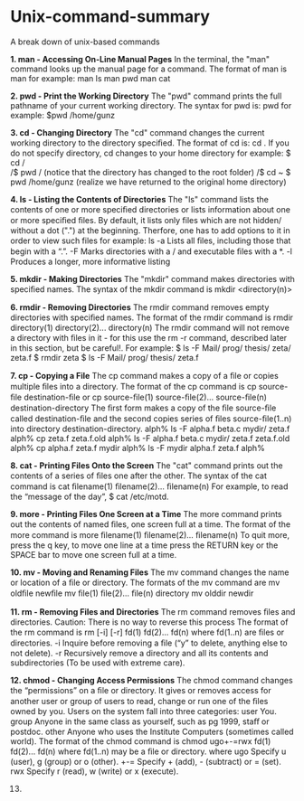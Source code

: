 # Unix-command-summary
A break down of unix-based commands

**1. man - Accessing On-Line Manual Pages**
In the terminal, the "man" command looks up the manual page for a command. The format of man is man <commandname> for example:		man ls
man pwd
man cat
  
**2. pwd - Print the Working Directory**
The "pwd" command prints the full pathname of your current working directory. The syntax for pwd is:
pwd for example:
$pwd
/home/gunz

**3. cd - Changing Directory**
The "cd" command changes the current working directory to the directory speciﬁed. The format of cd is:
cd <directorypath>. If you do not specify directory, cd changes to your home directory for example:	
$ cd /	
/$ pwd 	/  (notice that the directory has changed to the root folder)
/$ cd ~
$ pwd 	/home/gunz (realize we have returned to the original home directory)

**4. ls - Listing the Contents of Directories**
The "ls" command lists the contents of one or more speciﬁed directories or lists information about one or more speciﬁed ﬁles. By default, it lists only files which are not hidden/ without a dot (".") at the beginning. Therfore, one has to add options to it in order to view such files for example:
	ls -a Lists all ﬁles, including those that begin with a “.”.
		 -F Marks directories with a / and executable ﬁles with a *. 
		 -l Produces a longer, more informative listing
		 
**5.  mkdir - Making Directories**
The "mkdir" command makes directories with speciﬁed names. The syntax of the mkdir command is mkdir <directory1> <directory2> <directory(n)> 
	
**6. rmdir - Removing Directories**
The rmdir command removes empty directories with speciﬁed names. The format of the rmdir command is rmdir directory(1) directory(2)... directory(n) The rmdir command will not remove a directory with ﬁles in it - for this use the rm -r command, described later in this section, but be careful!. For example:
$ ls -F Mail/ prog/ thesis/ zeta/ zeta.f 
$ rmdir zeta 
$ ls -F Mail/ prog/ thesis/ zeta.f 

**7. cp - Copying a File**
The cp command makes a copy of a ﬁle or copies multiple ﬁles into a directory. The format of the cp command is cp source-ﬁle destination-ﬁle or cp source-ﬁle(1) source-ﬁle(2)... source-ﬁle(n) destination-directory The ﬁrst form makes a copy of the ﬁle source-ﬁle called destination-ﬁle and the second copies series of ﬁles source-ﬁle(1..n) into directory destination-directory. alph% ls -F alpha.f beta.c mydir/ zeta.f alph% cp zeta.f zeta.f.old alph% ls -F alpha.f beta.c mydir/ zeta.f zeta.f.old alph% cp alpha.f zeta.f mydir alph% ls -F mydir alpha.f zeta.f alph%

**8. cat - Printing Files Onto the Screen**
The "cat" command prints out the contents of a series of ﬁles one after the other. The syntax of the cat command is cat ﬁlename(1) ﬁlename(2)... ﬁlename(n) For example, to read the “message of the day”, 
$ cat /etc/motd.

**9. more - Printing Files One Screen at a Time**
The more command prints out the contents of named ﬁles, one screen full at a time. The format of the more command is more ﬁlename(1) ﬁlename(2)... ﬁlename(n) To quit more, press the q key, to move one line at a time press the RETURN key or the SPACE bar to move one screen full at a time.

**10. mv - Moving and Renaming Files**
The mv command changes the name or location of a ﬁle or directory. The formats of the mv command are mv oldﬁle newﬁle mv ﬁle(1) ﬁle(2)... ﬁle(n) directory mv olddir newdir 

**11.  rm - Removing Files and Directories**
The rm command removes ﬁles and directories. Caution: There is no way to reverse this process  The format of the rm command is 
rm [-i] [-r] fd(1) fd(2)... fd(n)
where fd(1..n) are ﬁles or directories.
-i Inquire before removing a ﬁle (“y” to delete, anything else to not delete). 
-r Recursively remove a directory and all its contents and subdirectories (To be used with extreme care).

**12. chmod - Changing Access Permissions**
The chmod command changes the “permissions” on a ﬁle or directory. It gives or removes access for another user or group of users to read, change or run one of the ﬁles owned by you. Users on the system fall into three categories:
user You. group Anyone in the same class as yourself, such as pg 1999, staﬀ or postdoc. other Anyone who uses the Institute Computers (sometimes called world).
The format of the chmod command is chmod ugo+-=rwx fd(1) fd(2)... fd(n) where fd(1..n) may be a ﬁle or directory. where
ugo Specify u (user), g (group) or o (other). 
+-= Specify + (add), - (subtract) or = (set). 
rwx Specify r (read), w (write) or x (execute).

13. 


